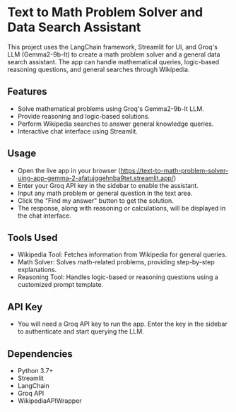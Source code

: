 # Text to Math Problem Solver and Data Search Assistant

This project uses the LangChain framework, Streamlit for UI, and Groq's LLM (Gemma2-9b-It) to create a math problem solver and a general data search assistant. The app can handle mathematical queries, logic-based reasoning questions, and general searches through Wikipedia.

## Features
- Solve mathematical problems using Groq's Gemma2-9b-It LLM.
- Provide reasoning and logic-based solutions.
- Perform Wikipedia searches to answer general knowledge queries.
- Interactive chat interface using Streamlit.

## Usage
- Open the live app in your browser (https://text-to-math-problem-solver-uing-app-gemma-2-afatujggehnba9tet.streamlit.app/)
- Enter your Groq API key in the sidebar to enable the assistant.
- Input any math problem or general question in the text area.
- Click the "Find my answer" button to get the solution.
- The response, along with reasoning or calculations, will be displayed in the chat interface.

## Tools Used
- Wikipedia Tool: Fetches information from Wikipedia for general queries.
- Math Solver: Solves math-related problems, providing step-by-step explanations.
- Reasoning Tool: Handles logic-based or reasoning questions using a customized prompt template.

## API Key
- You will need a Groq API key to run the app. Enter the key in the sidebar to authenticate and start querying the LLM.

## Dependencies
- Python 3.7+
- Streamlit
- LangChain
- Groq API
- WikipediaAPIWrapper
